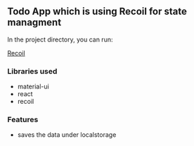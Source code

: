 ## Todo App which is using Recoil for state managment

In the project directory, you can run:

[Recoil](https://github.com/facebookexperimental/Recoil)

### Libraries used

- material-ui
- react
- recoil

### Features

- saves the data under localstorage
